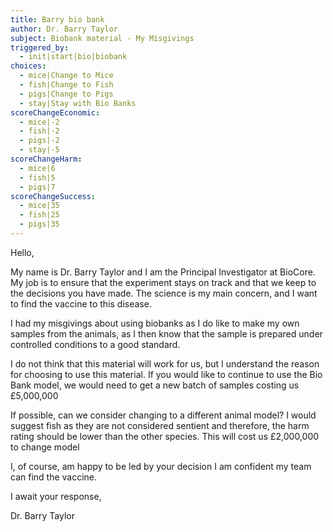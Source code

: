 ```yaml
---
title: Barry bio bank
author: Dr. Barry Taylor
subject: Biobank material - My Misgivings
triggered_by:
  - init|start|bio|biobank
choices:
  - mice|Change to Mice
  - fish|Change to Fish
  - pigs|Change to Pigs
  - stay|Stay with Bio Banks
scoreChangeEconomic:
  - mice|-2
  - fish|-2
  - pigs|-2
  - stay|-5
scoreChangeHarm:
  - mice|6
  - fish|5
  - pigs|7
scoreChangeSuccess:
  - mice|35
  - fish|25
  - pigs|35
---
```


Hello,

My name is Dr. Barry Taylor and I am the Principal Investigator at BioCore. My job is to ensure that the experiment stays on track and that we keep to the decisions you have made. The science is my main concern, and I want to find the vaccine to this disease.

I had my misgivings about using biobanks as I do like to make my own samples from the animals, as I then know that the sample is prepared under controlled conditions to a good standard.

I do not think that this material will work for us, but I understand the reason for choosing to use this material. If you would like to continue to use the Bio Bank model, we would need to get a new batch of samples costing us £5,000,000

If possible, can we consider changing to a different animal model? I would suggest fish as they are not considered sentient and therefore, the harm rating should be lower than the other species. This will cost us £2,000,000 to change model

I, of course, am happy to be led by your decision I am confident my team can find the vaccine.

I await your response,

Dr. Barry Taylor
